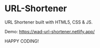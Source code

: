 # URL-Shortener
URL Shortener built with HTML5, CSS & JS.

Demo: https://wad-url-shortener.netlify.app/

HAPPY CODING!
